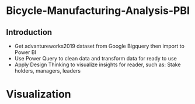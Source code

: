 # Bicycle-Manufacturing-Analysis-PBI

## Introduction
- Get advantureworks2019 dataset from Google Bigquery then import to Power BI
- Use Power Query to clean data and transform data for ready to use
- Apply Design Thinking to visualize insights for reader, such as: Stake holders, managers, leaders

# Visualization
